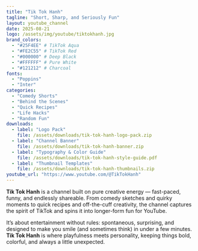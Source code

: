```yaml
---
title: "Tik Tok Hanh"
tagline: "Short, Sharp, and Seriously Fun"
layout: youtube_channel
date: 2025-08-21
logo: /assets/img/youtube/tiktokhanh.jpg
brand_colors:
  - "#25F4EE" # TikTok Aqua
  - "#FE2C55" # TikTok Red
  - "#000000" # Deep Black
  - "#FFFFFF" # Pure White
  - "#121212" # Charcoal
fonts:
  - "Poppins"
  - "Inter"
categories:
  - "Comedy Shorts"
  - "Behind the Scenes"
  - "Quick Recipes"
  - "Life Hacks"
  - "Random Fun"
downloads:
  - label: "Logo Pack"
    file: /assets/downloads/tik-tok-hanh-logo-pack.zip
  - label: "Channel Banner"
    file: /assets/downloads/tik-tok-hanh-banner.zip
  - label: "Typography & Color Guide"
    file: /assets/downloads/tik-tok-hanh-style-guide.pdf
  - label: "Thumbnail Templates"
    file: /assets/downloads/tik-tok-hanh-thumbnails.zip
youtube_url: "https://www.youtube.com/@TikTokHanh"
---
```


**Tik Tok Hanh** is a channel built on pure creative energy — fast-paced, funny, and endlessly shareable. From comedy sketches and quirky moments to quick recipes and off-the-cuff creativity, the channel captures the spirit of TikTok and spins it into longer-form fun for YouTube.  

It’s about entertainment without rules: spontaneous, surprising, and designed to make you smile (and sometimes think) in under a few minutes. **Tik Tok Hanh** is where playfulness meets personality, keeping things bold, colorful, and always a little unexpected.
